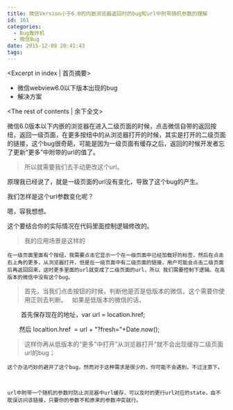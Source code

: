 ```yaml
---
title: 微信Version小于6.0的内嵌浏览器返回时的bug和url中附带随机参数的理解
id: 161
categories:
  - Bug轰炸机
  - 微信Bug
date: 2015-12-09 20:41:43
tags:
---
```


<Excerpt in index | 首页摘要>
+ 微信webview6.0以下版本出现的bug
+ 解决方案

<!-- more -->
<The rest of contents | 余下全文>

微信6.0版本以下内嵌的浏览器在进入二级页面的时候，点击微信自带的返回按纽，返回一级页面，在更多按纽中的从浏览器打开的时候，其实是打开的二级页面的链接，这个bug很奇葩，可能是因为一级页面有缓存之后，返回的时候开发者忘了更新“更多”中附带的url的值了。

> 所以就需要我们去手动更改这个url。

原理我已经说了，就是一级页面的url没有变化，导致了这个bug的产生。

我们怎样是这个url参数变化呢？

嗯，容我想想。

这个要结合你的实际情况在代码里面控制逻辑修改的。



> 我的应用场景是这样的

	在一级页面里面有个按纽，我需要点击它显示一个在一级页面中已经加载好的标签，然后在点击右上角的更多，从浏览器打开，但是在一级页面中有二级页面的链接，用户可能会点击二级页面后再返回回来，这时更多里面的url就变成了二级页面的url，所以 我们需要控制下逻辑。在高版本的微信中没有这个bug。



> 首先，当我们点击按钮的时候，判断他是否是低版本的微信，这个需要你使用正则去判断。
&nbsp;
> 如果是低版本的微信的话，

        首先保存现在的地址，var url = location.href;

       然后 localtion.href  = url + "?fresh="+Date.now();

> 这样你再从低版本的“更多”中打开”从浏览器打开“就不会出现缓存二级页面url的bug；





	这个办法巧妙的避开了这个bug，然而对于这种需求是很少的，你可能不会遇到，不过注意下。



	url中附带一个随机的参数时防止浏览器中url缓存，可以及时的更行url对应的state，由不耽误访问该链接，只要你的参数不和原来的参数冲突就行。